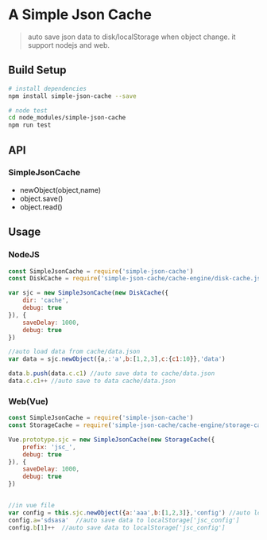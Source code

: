 
# A Simple Json Cache

> auto save json data to disk/localStorage when object change. it support nodejs and web.

## Build Setup

``` bash
# install dependencies
npm install simple-json-cache --save

# node test
cd node_modules/simple-json-cache
npm run test
```

## API

### SimpleJsonCache

- newObject(object,name)
- object.save()
- object.read()

## Usage

### NodeJS

```js
const SimpleJsonCache = require('simple-json-cache')
const DiskCache = require('simple-json-cache/cache-engine/disk-cache.js')

var sjc = new SimpleJsonCache(new DiskCache({
    dir: 'cache',
    debug: true
}), {
    saveDelay: 1000,
    debug: true
})

//auto load data from cache/data.json
var data = sjc.newObject({a,:'a',b:[1,2,3],c:{c1:10}},'data')

data.b.push(data.c.c1) //auto save data to cache/data.json
data.c.c1++ //auto save to data cache/data.json
```

### Web(Vue)

```js
const SimpleJsonCache = require('simple-json-cache')
const StorageCache = require('simple-json-cache/cache-engine/storage-cache.js')

Vue.prototype.sjc = new SimpleJsonCache(new StorageCache({
    prefix: 'jsc_',
    debug: true
}), {
    saveDelay: 1000,
    debug: true
})


//in vue file
var config = this.sjc.newObject({a:'aaa',b:[1,2,3]},'config') //auto load data from localStorage['jsc_config']
config.a='sdsasa'  //auto save data to localStorage['jsc_config']
config.b[1]++  //auto save data to localStorage['jsc_config']
```